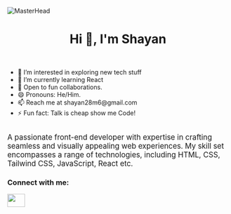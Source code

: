 ![MasterHead](header.gif)
<br>
<h1 align="center">Hi 👋, I'm Shayan</h1>
<br>

<ul>
<li>👀 I’m interested in exploring new tech stuff</li>
<li>🌱 I’m currently learning React</li>
<li>💞️ Open to fun collaborations.</li>
<li>😄 Pronouns: He/Him.</li>
<li>📫 Reach me at shayan28m6@gmail.com</a></li>
<li>⚡ Fun fact: Talk is cheap show me Code!</li>
</ul>
<br>
<big>A passionate front-end developer with expertise in crafting seamless and visually appealing web experiences.
My skill set encompasses a range of technologies, including HTML, CSS, Tailwind CSS, JavaScript, React etc.</big>

<h3 align="left">Connect with me:</h3>
<p align="left">
<a href="https://linkedin.com/in/ms-programmers/" target="blank"><img align="center" src="https://raw.githubusercontent.com/rahuldkjain/github-profile-readme-generator/master/src/images/icons/Social/linked-in-alt.svg" height="30" width="40" /></a>

</p>




<br><br>
